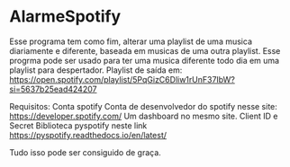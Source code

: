 # AlarmeSpotify
Esse programa tem como fim, alterar uma playlist de uma musica diariamente e diferente, baseada em musicas de uma outra playlist. 
Esse progrma pode ser usado para ter uma musica diferente todo dia em uma playlist para despertador.
Playlist de saída em:
https://open.spotify.com/playlist/5PqGizC6Dliw1rUnF37IbW?si=5637b25ead424207

Requisitos:
Conta spotify
Conta de desenvolvedor do spotify nesse site: https://developer.spotify.com/
Um dashboard no mesmo site.
Client ID e Secret
Biblioteca pyspotify neste link https://pyspotify.readthedocs.io/en/latest/

Tudo isso pode ser consiguido de graça.
